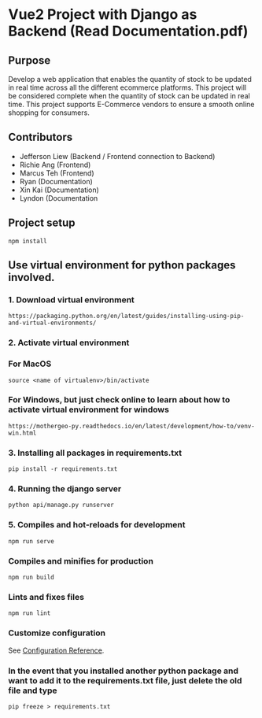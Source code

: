 # Vue2 Project with Django as Backend (Read Documentation.pdf)
## Purpose
Develop a web application that enables the quantity of stock to be updated in real time across all the different ecommerce platforms. This project will be considered complete when the quantity of stock can be updated in real time. This project supports E-Commerce vendors to ensure a smooth online shopping for consumers.

## Contributors
- Jefferson Liew (Backend / Frontend connection to Backend)
- Richie Ang (Frontend)
- Marcus Teh (Frontend)
- Ryan (Documentation)
- Xin Kai (Documentation)
- Lyndon (Documentation

## Project setup
```
npm install
```

## Use virtual environment for python packages involved.
### 1. Download virtual environment
```
https://packaging.python.org/en/latest/guides/installing-using-pip-and-virtual-environments/
```

### 2. Activate virtual environment 

### For MacOS

```
source <name of virtualenv>/bin/activate
```
### For Windows, but just check online to learn about how to activate virtual environment for windows

```
https://mothergeo-py.readthedocs.io/en/latest/development/how-to/venv-win.html
```

### 3. Installing all packages in requirements.txt

```
pip install -r requirements.txt
```

### 4. Running the django server

```
python api/manage.py runserver
```

### 5. Compiles and hot-reloads for development
```
npm run serve
```

### Compiles and minifies for production
```
npm run build
```

### Lints and fixes files
```
npm run lint
```

### Customize configuration
See [Configuration Reference](https://cli.vuejs.org/config/).


### In the event that you installed another python package and want to add it to the requirements.txt file, just delete the old file and type
```
pip freeze > requirements.txt
```
